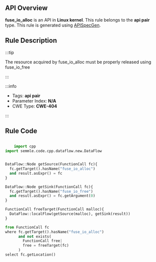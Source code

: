 ---
---


## API Overview
**fuse_io_alloc** is an API in **Linux kernel**. This rule belongs to the **api pair** type. This rule is generated using [APISpecGen](../../tools/APISpecGen).
## Rule Description

:::tip

The resource acquired by fuse_io_alloc must be properly released using fuse_io_free

:::

:::info

- Tags: **api pair**
- Parameter Index: **N/A**
- CWE Type: **CWE-404**

:::

## Rule Code
```python

    import cpp
import semmle.code.cpp.dataflow.new.DataFlow


DataFlow::Node getSource(FunctionCall fc){
  fc.getTarget().hasName("fuse_io_alloc")
  and result.asExpr() = fc
}

DataFlow::Node getSink(FunctionCall fc){
  fc.getTarget().hasName("fuse_io_free")
  and result.asExpr() = fc.getArgument(0)
}

FunctionCall freeTarget(FunctionCall malloc){
  DataFlow::localFlow(getSource(malloc), getSink(result))
}

from FunctionCall fc
where fc.getTarget().hasName("fuse_io_alloc")
      and not exists(
        FunctionCall free| 
        free = freeTarget(fc)
      )
select fc.getLocation()

    
```